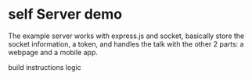 # self Server demo

The example server works with express.js and socket, basically store the socket information, a token, and handles the talk with the other 2 parts: a webpage and a mobile app.



build instructions
logic
